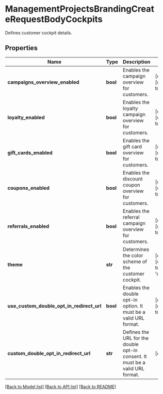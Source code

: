 # ManagementProjectsBrandingCreateRequestBodyCockpits

Defines customer cockpit details.

## Properties

Name | Type | Description | Notes
------------ | ------------- | ------------- | -------------
**campaigns_overview_enabled** | **bool** | Enables the campaign overview for customers. | [optional] [default to False]
**loyalty_enabled** | **bool** | Enables the loyalty campaign overview for customers. | [optional] [default to True]
**gift_cards_enabled** | **bool** | Enables the gift card overview for customers. | [optional] [default to True]
**coupons_enabled** | **bool** | Enables the discount coupon overview for customers. | [optional] [default to True]
**referrals_enabled** | **bool** | Enables the referral campaign overview for customers. | [optional] [default to True]
**theme** | **str** | Determines the color scheme of the customer cockpit. | [optional] [default to 'default']
**use_custom_double_opt_in_redirect_url** | **bool** | Enables the double opt-in option. It must be a valid URL format. | [optional] [default to False]
**custom_double_opt_in_redirect_url** | **str** | Defines the URL for the double opt-in consent. It must be a valid URL format. | [optional] 

[[Back to Model list]](../README.md#documentation-for-models) [[Back to API list]](../README.md#documentation-for-api-endpoints) [[Back to README]](../README.md)


